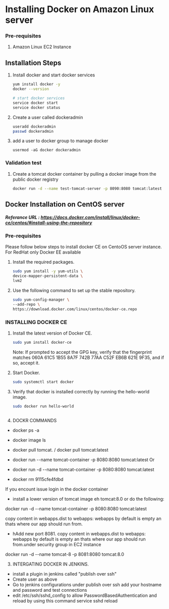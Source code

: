 # Installing Docker on Amazon Linux server

### Pre-requisites
1. Amazon Linux EC2 Instance

## Installation Steps

1. Install docker and start docker services
   ```sh 
   yum install docker -y
   docker --version 
   
   # start docker services
   service docker start
   service docker status
   ```
1. Create a user called dockeradmin
   ```sh
   useradd dockeradmin
   passwd dockeradmin
   ```
1. add a user to docker group to manage docker 
   ```
   usermod -aG docker dockeradmin
   ```
### Validation test
1. Create a tomcat docker container by pulling a docker image from the public docker registry
   ```sh
   docker run -d --name test-tomcat-server -p 8090:8080 tomcat:latest
   ```

## Docker Installation on CentOS server
##### Referance URL : https://docs.docker.com/install/linux/docker-ce/centos/#install-using-the-repository
### Pre-requisites

Please follow below steps to install docker CE on CentoOS server instance. For RedHat only Docker EE available 

1. Install the required packages.

   ```sh 
   sudo yum install -y yum-utils \
   device-mapper-persistent-data \
   lvm2
   ```
  
1. Use the following command to set up the stable repository.
 
   ```sh 
   sudo yum-config-manager \
   --add-repo \
   https://download.docker.com/linux/centos/docker-ce.repo
   ```

### INSTALLING DOCKER CE

1. Install the latest version of Docker CE.
   ```sh 
   sudo yum install docker-ce
   ```

   Note: If prompted to accept the GPG key, verify that the fingerprint matches 
060A 61C5 1B55 8A7F 742B 77AA C52F EB6B 621E 9F35, and if so, accept it.

1. Start Docker.
   ```sh 
   sudo systemctl start docker
   ```

1. Verify that docker is installed correctly by running the hello-world image.
   ```sh
   sudo docker run hello-world
   
   
   
  2. DOCKR COMMANDS
   
   - docker ps -a

   - docker image ls

   - docker pull tomcat. / docker pull tomcat:latest

   - docker run --name tomcat-container -p 8080:8080 tomcat:latest
                     Or
   - docker run -d --name tomcat-container -p 8080:8080 tomcat:latest

   - docker rm 9115cfe4fdbd

   
   If you encount issue login in the docker container
   
   - install a lower version of tomcat image eh tomcat:8.0 or do the following:
   
   docker run -d --name tomcat-container -p 8080:8080 tomcat:latest
   
   copy content in webapps.dist to webapps: webapps by default is empty an thats where our app should run from.
   
   - hAdd new port 8081. 
   copy content in webapps.dist to webapps: webapps by default is empty an thats where our app should run from.under security group      in EC2 instance
   
   docker run -d --name tomcat-8 -p 8081:8080 tomcat:8.0
   
   
   
   3. INTERGATING DOCKER IN JENKINS.

   - install a plugin in jenkins called "publish over ssh"
   - Create user as above
   - Go to jenkins configurations under publish over ssh add your hostname and password and test connections
   - edit /etc/ssh/sshd_config to allow PasswordBasedAuthentication and reload by using this command  service sshd reload
   
   ```
